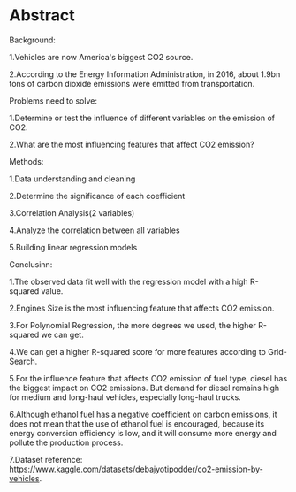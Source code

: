 # Abstract

Background:  

1.Vehicles are now America's biggest CO2 source.

2.According to the Energy Information Administration, in 2016, about 1.9bn tons of carbon dioxide emissions were emitted from transportation.

Problems need to solve:

1.Determine or test the influence of different variables on the emission of CO2.

2.What are the most influencing features that affect CO2 emission?

Methods:

1.Data understanding and cleaning

2.Determine the significance of each coefficient

3.Correlation Analysis(2 variables)

4.Analyze the correlation between all variables

5.Building linear regression models

Conclusinn:

1.The observed data fit well with the regression model with a high R-squared value.

2.Engines Size is the most influencing feature that affects CO2 emission.

3.For Polynomial Regression, the more degrees we used, the higher R-squared we can get.

4.We can get a higher R-squared score for more features according to Grid-Search.

5.For the influence feature that affects CO2 emission of fuel type, diesel has the biggest impact on CO2 emissions. But demand for diesel remains high for medium and long-haul vehicles, especially long-haul trucks.

6.Although ethanol fuel has a negative coefficient on carbon emissions, it does not mean that the use of ethanol fuel is encouraged, because its energy conversion efficiency is low, and it will consume more energy and pollute the production process.

7.Dataset reference: https://www.kaggle.com/datasets/debajyotipodder/co2-emission-by-vehicles.


